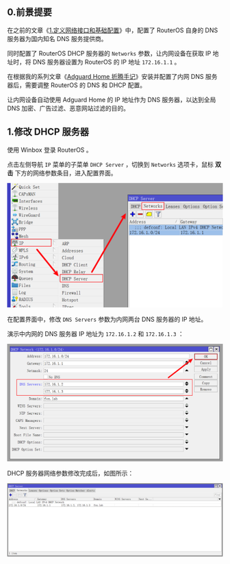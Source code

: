 ## 0.前景提要

在之前的文章《[1.定义网络接口和基础配置](./1.定义网络接口和基础配置.md)》中，配置了 RouterOS 自身的 DNS 服务器为国内知名 DNS 服务提供商。  

同时配置了 RouterOS DHCP 服务器的 `Networks` 参数，让内网设备在获取 IP 地址时，将 DNS 服务器设置为 RouterOS 的 IP 地址 `172.16.1.1` 。  

在根据我的系列文章《[Adguard Home 折腾手记](https://gitee.com/callmer/adh_toss_notes)》安装并配置了内网 DNS 服务器后，需要调整 RouterOS 的 DNS 和 DHCP 配置。  

让内网设备自动使用 Adguard Home 的 IP 地址作为 DNS 服务器，以达到全局 DNS 加密、广告过滤、恶意网站过滤的目的。

## 1.修改 DHCP 服务器

使用 Winbox 登录 RouterOS 。  

点击左侧导航 `IP` 菜单的子菜单 `DHCP Server` ，切换到 `Networks` 选项卡，鼠标 **双击** 下方的网络参数条目，进入配置界面。

![修改DHCP服务器](img/p6/dhcp_server_network_modify.png)

在配置界面中，修改 `DNS Servers` 参数为内网两台 DNS 服务器的 IP 地址。  

演示中内网的 DNS 服务器 IP 地址为 `172.16.1.2` 和 `172.16.1.3` ：

![DHCP服务器配置内网DNS](img/p6/dhcp_server_network_modify_dns.png)

DHCP 服务器网络参数修改完成后，如图所示：

![修改DHCP服务器完成](img/p6/dhcp_server_network_modify_finish.png)
